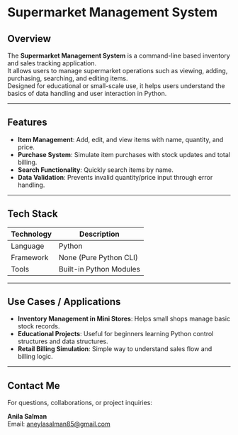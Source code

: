 # Supermarket Management System

## Overview

The **Supermarket Management System** is a command-line based inventory and sales tracking application.  
It allows users to manage supermarket operations such as viewing, adding, purchasing, searching, and editing items.  
Designed for educational or small-scale use, it helps users understand the basics of data handling and user interaction in Python.

---

## Features

- **Item Management**: Add, edit, and view items with name, quantity, and price.  
- **Purchase System**: Simulate item purchases with stock updates and total billing.  
- **Search Functionality**: Quickly search items by name.  
- **Data Validation**: Prevents invalid quantity/price input through error handling.  

---

## Tech Stack

| Technology | Description             |
|------------|-------------------------|
| Language   | Python                  |
| Framework  | None (Pure Python CLI)  |
| Tools      | Built-in Python Modules |

---

## Use Cases / Applications

- **Inventory Management in Mini Stores**: Helps small shops manage basic stock records.  
- **Educational Projects**: Useful for beginners learning Python control structures and data structures.  
- **Retail Billing Simulation**: Simple way to understand sales flow and billing logic.  

---

## Contact Me

For questions, collaborations, or project inquiries:

**Anila Salman**  
Email: aneylasalman85@gmail.com  
